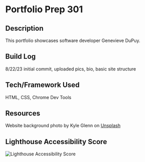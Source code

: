 # Portfolio Prep 301

## Description

This portfolio showcases software developer Genevieve DuPuy.

## Build Log

8/22/23 initial commit, uploaded pics, bio, basic site structure

## Tech/Framework Used

HTML, CSS, Chrome Dev Tools

## Resources

Website background photo by Kyle Glenn on [Unsplash](https://unsplash.com/photos/vyCI1w0yzHQ?utm_source=unsplash&utm_medium=referral&utm_content=creditShareLink)

## Lighthouse Accessibility Score

![Lighthouse Accessibility Score](img/lighthouse.png)
